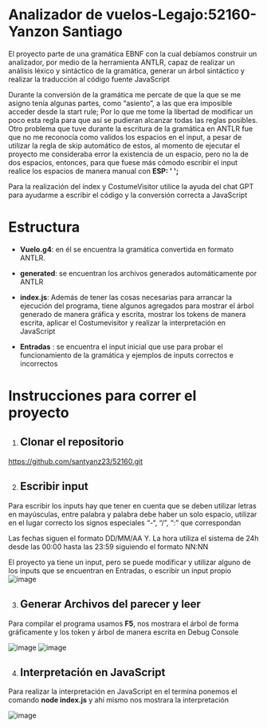 # Analizador de vuelos-Legajo:52160- Yanzon Santiago #
El proyecto parte de una gramática EBNF con la cual debíamos construir un analizador, por medio de la herramienta ANTLR, capaz de realizar un análisis léxico y sintáctico de la gramática, generar un árbol sintáctico y realizar la traducción al código fuente JavaScript

Durante la conversión de la gramática me percate de que la que se me asigno tenía algunas partes, como “asiento”, a las que era imposible acceder desde la start rule; Por lo que me tome la libertad de modificar un poco esta regla para que así se pudieran alcanzar todas las reglas posibles. Otro problema que tuve durante la escritura de la gramática en ANTLR fue que no me reconocía como validos los espacios en el input, a pesar de utilizar la regla de skip automático de estos, al momento de ejecutar el proyecto me consideraba error la existencia de un espacio, pero no la de dos espacios, entonces, para que fuese más cómodo escribir el input realice los espacios de manera manual con **ESP: ' ';**

Para la realización del índex y CostumeVisitor utilice la ayuda del chat GPT para ayudarme a escribir el código y la conversión correcta a JavaScript

# Estructura #

* **Vuelo.g4**: en él se encuentra la gramática convertida en formato ANTLR.
  
* **generated**: se encuentran los archivos generados automáticamente por ANTLR
  
* **index.js**: Además de tener las cosas necesarias para arrancar la ejecución del programa, tiene algunos agregados para mostrar el árbol generado de manera gráfica y escrita, mostrar los tokens de manera escrita, aplicar el Costumevisitor y realizar la interpretación en JavaScript
  
* **Entradas** : se encuentra el input inicial que use para probar el funcionamiento de la gramática y ejemplos de inputs correctos e incorrectos

# Instrucciones para correr el proyecto #

1. ## Clonar el repositorio ##
   
https://github.com/santyanz23/52160.git

2. ## Escribir input ##
   
Para escribir los inputs hay que tener en cuenta que se deben utilizar letras en mayúsculas, entre palabra y palabra debe haber un solo espacio, utilizar en el lugar correcto los signos especiales “-“, “/”,  “:” que correspondan  

Las fechas siguen el formato DD/MM/AA Y. La hora utiliza el sistema de 24h desde las 00:00 hasta las 23:59 siguiendo el formato NN:NN

El proyecto ya tiene un input, pero se puede modificar y utilizar alguno de los inputs que se encuentran en Entradas, o escribir un input propio
![image](https://github.com/user-attachments/assets/080bf351-986d-4293-8189-e7a5ed18335f)


3. ## Generar Archivos del parecer y leer ##

 Para compilar el programa usamos **F5**,  nos mostrara el árbol de forma gráficamente y los token y árbol de manera escrita en Debug Console

![image](https://github.com/user-attachments/assets/2ed40465-dffc-4108-bef6-dbd0ab31589b)     ![image](https://github.com/user-attachments/assets/cdd430f2-3993-4b03-9db4-a00a85dec7ac)

 
   
4. ## Interpretación en JavaScript ##

Para realizar la interpretación en JavaScript en el termina ponemos el comando **node index.js** y ahí mismo nos mostrara la interpretación

![image](https://github.com/user-attachments/assets/7aecd0b2-1fd5-4388-9961-27b139efa909)

